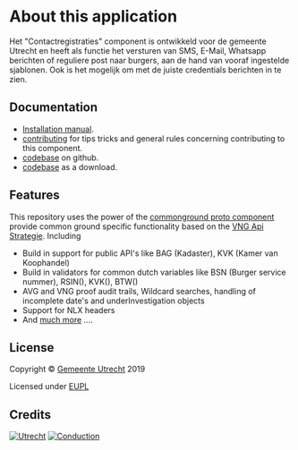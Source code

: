# About this application

Het "Contactregistraties" component is ontwikkeld voor de gemeente Utrecht en heeft als functie het versturen van SMS, E-Mail, Whatsapp berichten of reguliere post naar burgers, aan de hand van vooraf ingestelde sjablonen. Ook is het mogelijk om met de juiste credentials berichten in te zien.

## Documentation

- [Installation manual](https://github.com/ConductionNL/contactregistratiescomponent/blob/master/INSTALLATION.md).
- [contributing](https://github.com/ConductionNL/contactregistratiescomponent/blob/master/CONTRIBUTING.md) for tips tricks and general rules concerning contributing to this component.
- [codebase](https://github.com/ConductionNL/contactregistratiescomponent) on github.
- [codebase](https://github.com/ConductionNL/contactregistratiescomponent/archive/master.zip) as a download.

## Features
This repository uses the power of the [commonground proto component](https://github.com/ConductionNL/commonground-component) provide common ground specific functionality based on the [VNG Api Strategie](https://docs.geostandaarden.nl/api/API-Strategie/). Including  

* Build in support for public API's like BAG (Kadaster), KVK (Kamer van Koophandel)
* Build in validators for common dutch variables like BSN (Burger service nummer), RSIN(), KVK(), BTW()
* AVG and VNG proof audit trails, Wildcard searches, handling of incomplete date's and underInvestigation objects
* Support for NLX headers
* And [much more](https://github.com/ConductionNL/commonground-component) .... 

## License

Copyright &copy; [Gemeente Utrecht](https://www.utrecht.nl/)  2019 

Licensed under [EUPL](https://github.com/ConductionNL/contactregistratiescomponent/blob/master/LICENSE.md)

## Credits

[![Utrecht](https://raw.githubusercontent.com/ConductionNL/contactregistratiescomponent/master/resources/logo-utrecht.svg?sanitize=true "Utrecht")](https://www.utrecht.nl/)
[![Conduction](https://raw.githubusercontent.com/ConductionNL/contactregistratiescomponent/master/resources/logo-conduction.svg?sanitize=true "Conduction")](https://www.conduction.nl/)



